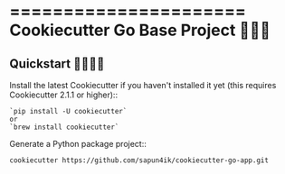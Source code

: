 ======================
Cookiecutter Go Base Project 👋✨💫
======================

Quickstart 🙌👨‍💻🚀
----------

Install the latest Cookiecutter if you haven't installed it yet (this requires
Cookiecutter 2.1.1 or higher)::

    `pip install -U cookiecutter`
	or
	`brew install cookiecutter`

Generate a Python package project::

    cookiecutter https://github.com/sapun4ik/cookiecutter-go-app.git